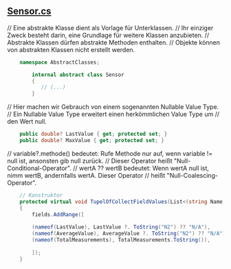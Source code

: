 ﻿
## [Sensor.cs](Sensor.cs)

// Eine abstrakte Klasse dient als Vorlage für Unterklassen.
// Ihr einziger Zweck besteht darin, eine Grundlage für weitere Klassen anzubieten.
// Abstrakte Klassen dürfen abstrakte Methoden enthalten.
// Objekte können von abstrakten Klassen nicht erstellt werden.

````csharp
    namespace AbstractClasses;

        internal abstract class Sensor
        {
           // (...)
        }
````



// Hier machen wir Gebrauch von einem sogenannten Nullable Value Type.
// Ein Nullable Value Type erweitert einen herkömmlichen Value Type um
// den Wert null.

````csharp
	public double? LastValue { get; protected set; }
	public double? MaxValue { get; protected set; }
````


// variable?.methode() bedeutet: Rufe Methode nur auf, wenn variable != null ist, ansonsten gib null zurück.
// Dieser Operator heißt "Null-Conditional-Operator".
// wertA ?? wertB bedeutet: Wenn wertA null ist, nimm wertB, andernfalls wertA. Dieser Operator
// heißt "Null-Coalescing-Operator".

````csharp
	// Konstruktor
	protected virtual void TupelOfCollectFieldValues(List<(string Name, string Value)> fields)
	{
		fields.AddRange([
                
		(nameof(LastValue), LastValue ?. ToString("N2") ?? "N/A"),
		(nameof(AverageValue), AverageValue ?. ToString("N2") ?? "N/A"),
		(nameof(TotalMeasurements), TotalMeasurements.ToString()),
    
		]);
	}

````